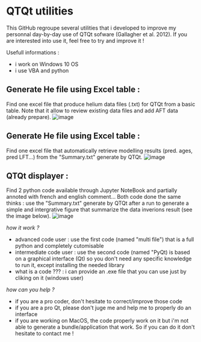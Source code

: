 # QTQt utilities

This GitHub regroupe several utilities that i developed to improve my personnal day-by-day use of QTQt sofware (Gallagher et al. 2012).
If you are interested into use it, feel free to try and improve it !

Usefull informations :
  - i work on Windows 10 OS
  - i use VBA and python
  
## Generate He file using Excel table :
Find one excel file that produce helium data files (.txt) for QTQt from a basic table. Note that it allow to review existing data files and add AFT data (already prepare).
![image](https://user-images.githubusercontent.com/130437433/231545265-1091cc0f-4e49-4be5-9c16-937fb3ab0dd6.png)

## Generate He file using Excel table :
Find one excel file that automatically retrieve modelling results (pred. ages, pred LFT...) from the "Summary.txt" generate by QTQt.
![image](https://github.com/ADerycke/QTQt-utility/assets/130437433/25b21fb8-06a4-47f8-b4e8-3e4b0a4d1d4e)

## QTQt displayer :
Find 2 python code available through Jupyter NoteBook and partially annoted with french and english comment...
Both code done the same thinks : use the "Summary.txt" generate by QTQt after a run to generate a simple and intergrative figure that summarize the data inverions result (see the image below).
![image](https://user-images.githubusercontent.com/130437433/231545454-4279488d-e586-4757-bc7d-a8a66bb8c99f.png)

*how it work ?*

  - advanced code user : use the first code (named "multi file") that is a full python and completely cutomisable 
  - intermediate code user : use the second code (named "PyQt) is based on a graphical interface (Qt) so you don't need any specific knowledge to run it, except installing the needed library
  - what is a code ??? : i can provide an .exe file that you can use just by cliking on it (windows user)

*how can you help ?*

  - if you are a pro coder, don't hesitate to correct/improve those code
  - if you are a pro Qt, please don't juge me and help me to properly do an interface
  - if you are working on MacOS, the code properly work on it but i'm not able to generate a bundle/application that work. So if you can do it don't hesitate to contact me ! 
